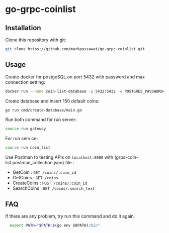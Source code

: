 # go-grpc-coinlist

## Installation 
Clone this repository with git:
```bash
git clone https://github.com/markpassawat/go-grpc-coinlist.git
```
## Usage
Create docker for postgeSQL on port 5432 with password and max connection setting:

```bash
docker run --name coin-list-database -p 5432:5432 -e POSTGRES_PASSWORD=mysecretpassword -d postgres -N 300
```

Create database and insert 150 default coins:

```bash
go run cmd/create-database/main.go
```

Run both command for run server:

```bash
source run gateway
```
For run service:
```bash
source run coin_list
```

Use Postman to testing APIs on `localhost:8080` with (grps-coin-list.postman_collection.json) file :

* GetCoin : `GET /coins/:coin_id`
* GetCoins : `GET /coins`
* CreateCoins : `POST /coins/:coin_id`
* SearchCoins : `GET /coins/:search_text`


## FAQ
If there are any problem, try run this command and do it again.
```bash
  export PATH="$PATH:$(go env GOPATH)/bin"
```
